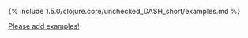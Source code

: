 {% include 1.5.0/clojure.core/unchecked_DASH_short/examples.md %}

[Please add examples!](https://github.com/arrdem/grimoire/edit/master/_includes/1.6.0/clojure.core/unchecked_DASH_short/examples.md)

